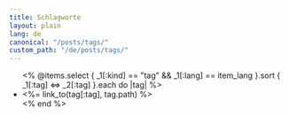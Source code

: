 ```yaml
---
title: Schlagworte
layout: plain
lang: de
canonical: "/posts/tags/"
custom_path: "/de/posts/tags/"
---
```


<ul>
<% @items.select { _1[:kind] == "tag" && _1[:lang] == item_lang }.sort { _1[:tag] <=> _2[:tag] }.each do |tag| %>
    <li><%= link_to(tag[:tag], tag.path) %></li>
<% end %>
</ul>
